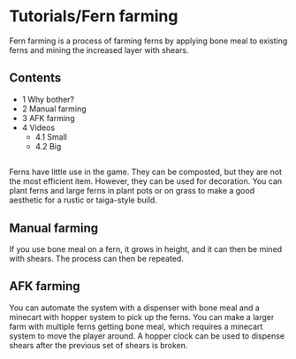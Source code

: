 # Tutorials/Fern farming
Fern farming is a process of farming ferns by applying bone meal to existing ferns and mining the increased layer with shears.

## Contents
- 1 Why bother?
- 2 Manual farming
- 3 AFK farming
- 4 Videos
	- 4.1 Small
	- 4.2 Big

## 
Ferns have little use in the game. They can be composted, but they are not the most efficient item. However, they can be used for decoration. You can plant ferns and large ferns in plant pots or on grass to make a good aesthetic for a rustic or taiga-style build.

## Manual farming
If you use bone meal on a fern, it grows in height, and it can then be mined with shears. The process can then be repeated.

## AFK farming
You can automate the system with a dispenser with bone meal and a minecart with hopper system to pick up the ferns. You can make a larger farm with multiple ferns getting bone meal, which requires a minecart system to move the player around. A hopper clock can be used to dispense shears after the previous set of shears is broken.


